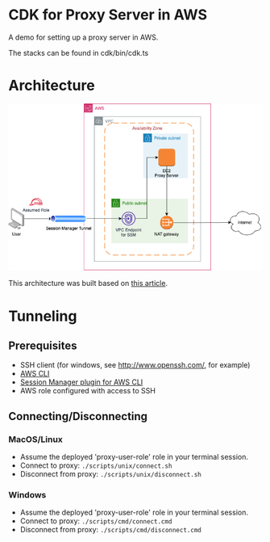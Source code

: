 # CDK for Proxy Server in AWS

A demo for setting up a proxy server in AWS.

The stacks can be found in cdk/bin/cdk.ts

# Architecture
![Architecture diagram](./docs/proxy.png)

This architecture was built based on [this article](https://aws.amazon.com/blogs/mt/amazon-ec2-instance-port-forwarding-with-aws-systems-manager/).

# Tunneling
## Prerequisites
* SSH client (for windows, see http://www.openssh.com/, for example)
* [AWS CLI](https://docs.aws.amazon.com/cli/latest/userguide/getting-started-install.html)
* [Session Manager plugin for AWS CLI](https://docs.aws.amazon.com/systems-manager/latest/userguide/session-manager-working-with-install-plugin.html)
* AWS role configured with access to SSH

## Connecting/Disconnecting
### MacOS/Linux
* Assume the deployed 'proxy-user-role' role in your terminal session.
* Connect to proxy: `./scripts/unix/connect.sh`
* Disconnect from proxy: `./scripts/unix/disconnect.sh`

### Windows
* Assume the deployed 'proxy-user-role' role in your terminal session.
* Connect to proxy: `./scripts/cmd/connect.cmd`
* Disconnect from proxy: `./scripts/cmd/disconnect.cmd`
